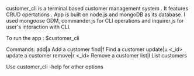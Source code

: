 customer_cli is a terminal based customer management system . It features CRUD opertations . 
App is built on node.js and mongoDB as its database.
I used mongoose ODM, commander.js for CLI operations and inquirer.js for user's interaction with CLI.

To run the app :
$customer_cli <command>

Commands:
  add|a           Add a customer
  find|f <name>   Find a customer
  update|u <_id>  update a customer
  remove|r <_id>  Remove a customer
  list|l          List customers
  
 Use customer_cli -help for other options
 
